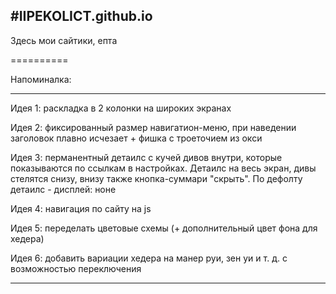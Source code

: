 #IIPEKOLICT.github.io
---------------------------------------------------------------------------------------------------------------------------------------------------------------------
Здесь мои сайтики, епта

==========

Напоминалка:

----------

Идея 1: раскладка в 2 колонки на широких экранах

Идея 2: фиксированный размер навигатион-меню, при наведении заголовок плавно исчезает + фишка с троеточием из окси

Идея 3: перманентный детаилс с кучей дивов внутри, которые показываются по ссылкам в настройках. Детаилс на весь экран, дивы стелятся снизу, внизу также кнопка-суммари "скрыть". По дефолту детаилс - дисплей: ноне

Идея 4: навигация по сайту на js

Идея 5: переделать цветовые схемы (+ дополнительный цвет фона для хедера)

Идея 6: добавить вариации хедера на манер руи, зен уи и т. д. с возможностью переключения

----------
